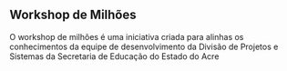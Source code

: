 ## Workshop de Milhões
O workshop de milhões é uma iniciativa criada para alinhas os conhecimentos da equipe de desenvolvimento da Divisão de Projetos e Sistemas da Secretaria de Educação do Estado do Acre